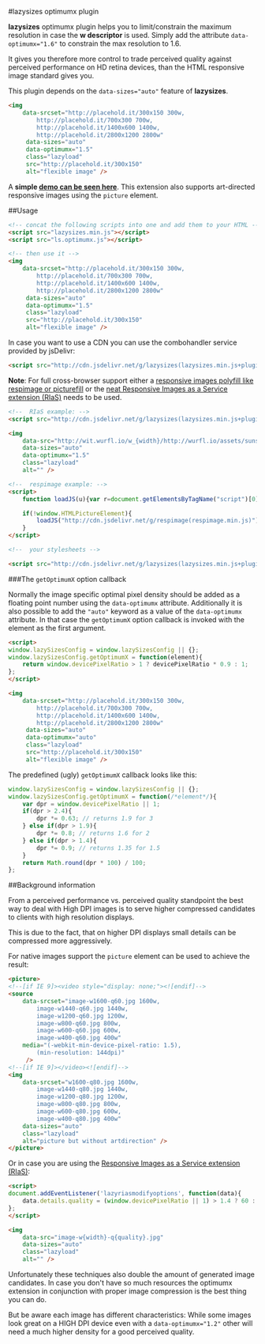 #lazysizes optimumx plugin

**lazysizes** optimumx plugin helps you to limit/constrain the maximum resolution in case the **w descriptor** is used. Simply add the attribute ``data-optimumx="1.6"`` to constrain the max resolution to 1.6.

It gives you therefore more control to trade perceived quality against perceived performance on HD retina devices, than the HTML responsive image standard gives you.

This plugin depends on the ``data-sizes="auto"`` feature of **lazysizes**.

```html
<img
    data-srcset="http://placehold.it/300x150 300w,
    	http://placehold.it/700x300 700w,
    	http://placehold.it/1400x600 1400w,
    	http://placehold.it/2800x1200 2800w"
     data-sizes="auto"
     data-optimumx="1.5"
     class="lazyload"
     src="http://placehold.it/300x150"
     alt="flexible image" />
```

A **simple [demo can be seen here](http://afarkas.github.io/lazysizes/optimumx/)**. This extension also supports art-directed responsive images using the ``picture`` element.

##Usage

```html
<!-- concat the following scripts into one and add them to your HTML -->
<script src="lazysizes.min.js"></script>
<script src="ls.optimumx.js"></script>

<!-- then use it -->
<img
    data-srcset="http://placehold.it/300x150 300w,
    	http://placehold.it/700x300 700w,
    	http://placehold.it/1400x600 1400w,
    	http://placehold.it/2800x1200 2800w"
     data-sizes="auto"
     data-optimumx="1.5"
     class="lazyload"
     src="http://placehold.it/300x150"
     alt="flexible image" />
```

In case you want to use a CDN you can use the combohandler service provided by jsDelivr:

```html
<script src="http://cdn.jsdelivr.net/g/lazysizes(lazysizes.min.js+plugins/optimumx/ls.optimumx.min.js)" async=""></script>
```

**Note**: For full cross-browser support either a [responsive images polyfill like respimage or picturefill](https://github.com/aFarkas/respimage) or the [neat Responsive Images as a Service extension (RIaS)](../rias) needs to be used.

```html
<!--  RIaS example: -->
<script src="http://cdn.jsdelivr.net/g/lazysizes(lazysizes.min.js+plugins/optimumx/ls.optimumx.min.js+plugins/rias/ls.rias.min.js)" async=""></script>

<img
    data-src="http://wit.wurfl.io/w_{width}/http://wurfl.io/assets/sunsetbeach.jpg"
	data-sizes="auto"
	data-optimumx="1.5"
	class="lazyload"
	alt="" />
```

```html
<!--  respimage example: -->
<script>
    function loadJS(u){var r=document.getElementsByTagName("script")[0],s=document.createElement("script");s.src=u;r.parentNode.insertBefore(s,r);}

    if(!window.HTMLPictureElement){
        loadJS("http://cdn.jsdelivr.net/g/respimage(respimage.min.js)");
    }
</script>

<!--  your stylesheets -->

<script src="http://cdn.jsdelivr.net/g/lazysizes(lazysizes.min.js+plugins/optimumx/ls.optimumx.min.js)" async=""></script>
```

###The ``getOptimumX`` option callback

Normally the image specific optimal pixel density should be added as a floating point number using the ``data-optimumx`` attribute. Additionally it is also possible to add the ``"auto"`` keyword as a value of the ``data-optimumx`` attribute. In that case the ``getOptimumX`` option callback is invoked with the element as the first argument.

```html
<script>
window.lazySizesConfig = window.lazySizesConfig || {};
window.lazySizesConfig.getOptimumX = function(element){
    return window.devicePixelRatio > 1 ? devicePixelRatio * 0.9 : 1;
};
</script>

<img
    data-srcset="http://placehold.it/300x150 300w,
    	http://placehold.it/700x300 700w,
    	http://placehold.it/1400x600 1400w,
    	http://placehold.it/2800x1200 2800w"
     data-sizes="auto"
     data-optimumx="auto"
     class="lazyload"
     src="http://placehold.it/300x150"
     alt="flexible image" />
```

The predefined (ugly) ``getOptimumX`` callback looks like this:

```js
window.lazySizesConfig = window.lazySizesConfig || {};
window.lazySizesConfig.getOptimumX = function(/*element*/){
    var dpr = window.devicePixelRatio || 1;
    if(dpr > 2.4){
        dpr *= 0.63; // returns 1.9 for 3
    } else if(dpr > 1.9){
        dpr *= 0.8; // returns 1.6 for 2
    } else if(dpr > 1.4){
        dpr *= 0.9; // returns 1.35 for 1.5
    }
    return Math.round(dpr * 100) / 100;
};
```

##Background information

From a perceived performance vs. perceived quality standpoint the best way to deal with High DPI images is to serve higher compressed candidates to clients with high resolution displays.

This is due to the fact, that on higher DPI displays small details can be compressed more aggressively.

For native images support the ``picture`` element can be used to achieve the result:

```html
<picture>
<!--[if IE 9]><video style="display: none;"><![endif]-->
<source
    data-srcset="image-w1600-q60.jpg 1600w,
        image-w1440-q60.jpg 1440w,
        image-w1200-q60.jpg 1200w,
        image-w800-q60.jpg 800w,
        image-w600-q60.jpg 600w,
        image-w400-q60.jpg 400w"
    media="(-webkit-min-device-pixel-ratio: 1.5),
        (min-resolution: 144dpi)"
     />
<!--[if IE 9]></video><![endif]-->
<img
    data-srcset="w1600-q80.jpg 1600w,
        image-w1440-q80.jpg 1440w,
        image-w1200-q80.jpg 1200w,
        image-w800-q80.jpg 800w,
        image-w600-q80.jpg 600w,
        image-w400-q80.jpg 400w"
    data-sizes="auto"
    class="lazyload"
    alt="picture but without artdirection" />
</picture>
```

Or in case you are using the [Responsive Images as a Service extension (RIaS)](../rias):

```html
<script>
document.addEventListener('lazyriasmodifyoptions', function(data){
    data.details.quality = (window.devicePixelRatio || 1) > 1.4 ? 60 : 80;
};
</script>

<img
    data-src="image-w{width}-q{quality}.jpg"
    data-sizes="auto"
    class="lazyload"
    alt="" />
```

Unfortunately these techniques also double the amount of generated image candidates. In case you don't have so much resources the optimumx extension in conjunction with proper image compression is the best thing you can do.

But be aware each image has different characteristics: While some images look great on a HIGH DPI device even with a ``data-optimumx="1.2"`` other will need a much higher density for a good perceived quality.
